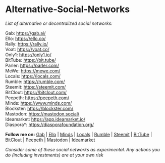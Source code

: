 # Alternative-Social-Networks
*List of alternative or decentralized social networks:*

Gab: https://gab.ai/  
Ello: https://ello.co/  
Rally: https://rally.io/  
Voat: https://voat.co/  
Only1: https://only1.io/  
BitTube: https://bit.tube/  
Parler: https://parler.com/  
MeWe: https://mewe.com/  
Locals: https://locals.com/  
Rumble: https://rumble.com/  
Steemit: https://steemit.com/  
BitClout: https://bitclout.com/  
Peepeth: https://peepeth.com/  
Minds: https://www.minds.com/  
Blockster: https://blockster.com/  
Mastodon: https://mastodon.social/  
Ideamarket: https://app.ideamarket.io/  
Diaspora*: https://diasporafoundation.org/

**Follow me on:** [Gab](https://gab.ai/gamer456148) | [Ello](https://ello.co/childprodigy) | [Minds](https://www.minds.com/LoneroLNR) | [Locals](https://decentralizedinternet.locals.com/) | [Rumble](https://rumble.com/c/c-580817) | [Steemit](https://steemit.com/@etherstone) | [BitTube](https://bit.tube/gamer456148) | [BitClout](https://bitclout.com/u/amkn) | [Peepeth](https://peepeth.com/gamer456148) | [Mastodon](https://mastodon.social/@gamer456148) | [Ideamarket](https://app.ideamarket.io/i/twitter/gamer456148)

*Consider some of these social networks as experimental. Any actions you do (including investments) are at your own risk*
